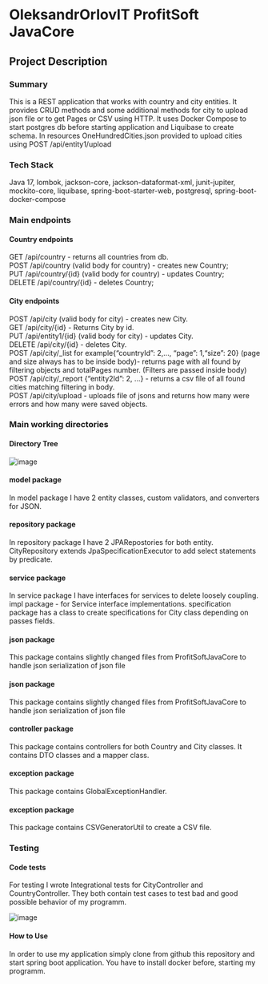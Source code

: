<h1>OleksandrOrlovIT ProfitSoft JavaCore</h1>
<h2>Project Description</h2>
<h3>Summary</h3>
<p>This is a REST application that works with country and city entities. It provides CRUD methods and some additional methods for city to upload json file or to get Pages or CSV using HTTP.
It uses Docker Compose to start postgres db before starting application and Liquibase to create schema. In resources OneHundredCities.json provided to upload cities using POST /api/entity1/upload </p>
<h3>Tech Stack</h3>
<p>Java 17, lombok, jackson-core, jackson-dataformat-xml, junit-jupiter, mockito-core, liquibase, spring-boot-starter-web, postgresql, spring-boot-docker-compose</p>
<h3>Main endpoints</h3>
<h4>Country endpoints</h4>
<p>
  GET /api/country - returns all countries from db.<br/>
  POST /api/country (valid body for country) - creates new Country;<br/>
  PUT /api/country/{id} (valid body for country) - updates Country;<br/>
  DELETE /api/country/{id} - deletes Country;<br/>
</p>
<h4>City endpoints</h4>
<p>
  POST /api/city (valid body for city) - creates new City.<br/>
  GET /api/city/{id} - Returns City by id.<br/>
  PUT /api/entity1/{id} (valid body for city) - updates City.<br/>
  DELETE /api/city/{id} - deletes City.<br/>
  POST /api/city/_list for example{“countryId”: 2,…, “page”: 1,“size”: 20} (page and size always has to be inside body)- returns page with all found by filtering objects and totalPages number. (Filters are passed inside body)<br/>
  POST /api/city/_report {“entity2Id”: 2, …} - returns a csv file of all found cities matching filtering in body.<br/>
  POST /api/city/upload - uploads file of jsons and returns how many were errors and how many were saved objects.<br/>

</p>
<h3>Main working directories</h3>
<h4>Directory Tree</h4>
<p>
  
  ![image](https://github.com/OleksandrOrlovIT/CityCountrySpringREST/assets/86959421/c708f0d3-c555-43f6-a9d4-4f0555987893)
  
</p>

<h4>model package</h4>
<p>
  In model package I have 2 entity classes, custom validators, and converters for JSON.
</p>
<h4>repository package</h4>
<p>
  In repository package I have 2 JPARepostories for both entity. CityRepository extends JpaSpecificationExecutor to add select statements by predicate.
</p>
<h4>service package</h4>
<p>
  In service package I have interfaces for services to delete loosely coupling. impl package - for Service interface implementations. specification package has a class to create specifications for City class depending on passes fields.
</p>
<h4>json package</h4>
<p>
  This package contains slightly changed files from ProfitSoftJavaCore to handle json serialization of json file
</p>
<h4>json package</h4>
<p>
  This package contains slightly changed files from ProfitSoftJavaCore to handle json serialization of json file
</p>
<h4>controller package</h4>
<p>
  This package contains controllers for both Country and City classes. It contains DTO classes and a mapper class.
</p>
<h4>exception package</h4>
<p>
  This package contains GlobalExceptionHandler.
</p>
<h4>exception package</h4>
<p>
  This package contains CSVGeneratorUtil to create a CSV file. 
</p>
<h3>Testing</h3>
<h4>Code tests</h4>
<p>
  For testing I wrote Integrational tests for CityController and CountryController. They both contain test cases to test bad and good possible behavior of my programm.

  ![image](https://github.com/OleksandrOrlovIT/CityCountrySpringREST/assets/86959421/622d43c5-4d10-4869-9f2e-54a25baac2b8)


</p>
<h4>How to Use</h4>
<p>In order to use my application simply clone from github this repository and start spring boot application. You have to install docker before, starting my programm.</p>
